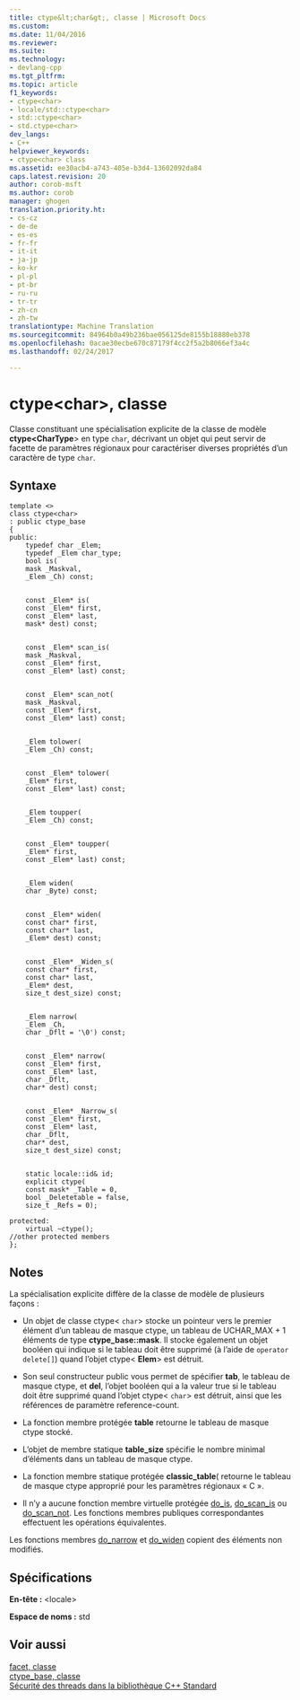 ```yaml
---
title: ctype&lt;char&gt;, classe | Microsoft Docs
ms.custom: 
ms.date: 11/04/2016
ms.reviewer: 
ms.suite: 
ms.technology:
- devlang-cpp
ms.tgt_pltfrm: 
ms.topic: article
f1_keywords:
- ctype<char>
- locale/std::ctype<char>
- std::ctype<char>
- std.ctype<char>
dev_langs:
- C++
helpviewer_keywords:
- ctype<char> class
ms.assetid: ee30acb4-a743-405e-b3d4-13602092da84
caps.latest.revision: 20
author: corob-msft
ms.author: corob
manager: ghogen
translation.priority.ht:
- cs-cz
- de-de
- es-es
- fr-fr
- it-it
- ja-jp
- ko-kr
- pl-pl
- pt-br
- ru-ru
- tr-tr
- zh-cn
- zh-tw
translationtype: Machine Translation
ms.sourcegitcommit: 84964b0a49b236bae056125de8155b18880eb378
ms.openlocfilehash: 0acae30ecbe670c87179f4cc2f5a2b8066ef3a4c
ms.lasthandoff: 02/24/2017

---
```

# <a name="ctypeltchargt-class"></a>ctype&lt;char&gt;, classe
Classe constituant une spécialisation explicite de la classe de modèle **ctype\<CharType**> en type `char`, décrivant un objet qui peut servir de facette de paramètres régionaux pour caractériser diverses propriétés d’un caractère de type `char`.  
  
## <a name="syntax"></a>Syntaxe  
  
```  
template <>  
class ctype<char>  
: public ctype_base  
{  
public:  
    typedef char _Elem;  
    typedef _Elem char_type;  
    bool is(
    mask _Maskval,  
    _Elem _Ch) const;

 
    const _Elem* is(
    const _Elem* first,  
    const _Elem* last,  
    mask* dest) const;

 
    const _Elem* scan_is(
    mask _Maskval,  
    const _Elem* first,  
    const _Elem* last) const;

 
    const _Elem* scan_not(
    mask _Maskval,  
    const _Elem* first,  
    const _Elem* last) const;

 
    _Elem tolower(
    _Elem _Ch) const;

 
    const _Elem* tolower(
    _Elem* first,  
    const _Elem* last) const;

 
    _Elem toupper(
    _Elem _Ch) const;

 
    const _Elem* toupper(
    _Elem* first,  
    const _Elem* last) const;

 
    _Elem widen(
    char _Byte) const;

 
    const _Elem* widen(
    const char* first,  
    const char* last,  
    _Elem* dest) const;

 
    const _Elem* _Widen_s(
    const char* first,  
    const char* last,  
    _Elem* dest,  
    size_t dest_size) const;

 
    _Elem narrow(
    _Elem _Ch,  
    char _Dflt = '\0') const;

 
    const _Elem* narrow(
    const _Elem* first,  
    const _Elem* last,  
    char _Dflt,  
    char* dest) const;

 
    const _Elem* _Narrow_s(
    const _Elem* first,  
    const _Elem* last,  
    char _Dflt,  
    char* dest,  
    size_t dest_size) const;

 
    static locale::id& id;  
    explicit ctype(
    const mask* _Table = 0,  
    bool _Deletetable = false,  
    size_t _Refs = 0);

protected:  
    virtual ~ctype();
//other protected members  
};  
```  
  
## <a name="remarks"></a>Notes  
 La spécialisation explicite diffère de la classe de modèle de plusieurs façons :  
  
-   Un objet de classe ctype< `char`> stocke un pointeur vers le premier élément d’un tableau de masque ctype, un tableau de UCHAR_MAX + 1 éléments de type **ctype_base::mask**. Il stocke également un objet booléen qui indique si le tableau doit être supprimé (à l’aide de `operator delete[]`) quand l’objet ctype\< **Elem**> est détruit.  
  
-   Son seul constructeur public vous permet de spécifier **tab**, le tableau de masque ctype, et **del**, l’objet booléen qui a la valeur true si le tableau doit être supprimé quand l’objet ctype< `char`> est détruit, ainsi que les références de paramètre reference-count.  
  
-   La fonction membre protégée **table** retourne le tableau de masque ctype stocké.  
  
-   L’objet de membre statique **table_size** spécifie le nombre minimal d’éléments dans un tableau de masque ctype.  
  
-   La fonction membre statique protégée **classic_table**( retourne le tableau de masque ctype approprié pour les paramètres régionaux « C ».  
  
-   Il n’y a aucune fonction membre virtuelle protégée [do_is](../standard-library/ctype-class.md#ctype__do_is), [do_scan_is](../standard-library/ctype-class.md#ctype__do_scan_is) ou [do_scan_not](../standard-library/ctype-class.md#ctype__do_scan_not). Les fonctions membres publiques correspondantes effectuent les opérations équivalentes.  
  
 Les fonctions membres [do_narrow](../standard-library/ctype-class.md#ctype__do_narrow) et [do_widen](../standard-library/ctype-class.md#ctype__do_widen) copient des éléments non modifiés.  
  
## <a name="requirements"></a>Spécifications  
 **En-tête :** \<locale>  
  
 **Espace de noms :** std  
  
## <a name="see-also"></a>Voir aussi  
 [facet, classe](http://msdn.microsoft.com/Library/dd4f12f5-cb1b-457f-af56-2fb204216ec1)   
 [ctype_base, classe](../standard-library/ctype-base-class.md)   
 [Sécurité des threads dans la bibliothèque C++ Standard](../standard-library/thread-safety-in-the-cpp-standard-library.md)


